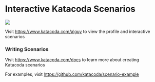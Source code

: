 # Interactive Katacoda Scenarios

[![](http://shields.katacoda.com/katacoda/alguy/count.svg)](https://www.katacoda.com/alguy "Get your profile on Katacoda.com")

Visit https://www.katacoda.com/alguy to view the profile and interactive scenarios

### Writing Scenarios
Visit https://www.katacoda.com/docs to learn more about creating Katacoda scenarios

For examples, visit https://github.com/katacoda/scenario-example
